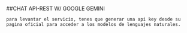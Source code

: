 
##CHAT API-REST W/ GOOGLE GEMINI


```
para levantar el servicio, tenes que generar una api key desde su pagina oficial para acceder a los modelos de lenguajes naturales.


```

